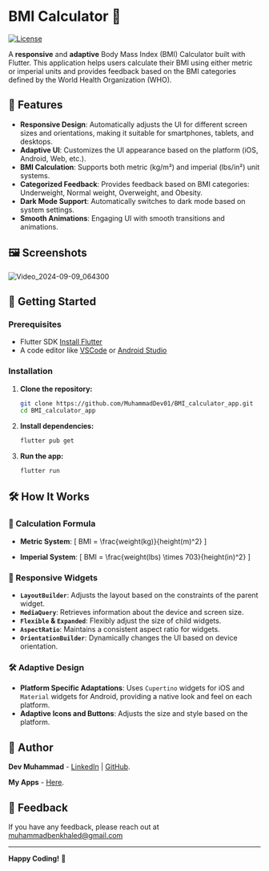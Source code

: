 # BMI Calculator 🧮

[![License](https://img.shields.io/badge/license-MIT-blue.svg)](LICENSE)

A **responsive** and **adaptive** Body Mass Index (BMI) Calculator built with Flutter. This application helps users calculate their BMI using either metric or imperial units and provides feedback based on the BMI categories defined by the World Health Organization (WHO). 

## 📱 Features

- **Responsive Design**: Automatically adjusts the UI for different screen sizes and orientations, making it suitable for smartphones, tablets, and desktops.
- **Adaptive UI**: Customizes the UI appearance based on the platform (iOS, Android, Web, etc.).
- **BMI Calculation**: Supports both metric (kg/m²) and imperial (lbs/in²) unit systems.
- **Categorized Feedback**: Provides feedback based on BMI categories: Underweight, Normal weight, Overweight, and Obesity.
- **Dark Mode Support**: Automatically switches to dark mode based on system settings.
- **Smooth Animations**: Engaging UI with smooth transitions and animations.

## 🖼️ Screenshots

![Video_2024-09-09_064300](https://github.com/user-attachments/assets/10280cbd-75e0-41b1-b31d-dc606092d966)


## 🚀 Getting Started

### Prerequisites

- Flutter SDK [Install Flutter](https://flutter.dev/docs/get-started/install)
- A code editor like [VSCode](https://code.visualstudio.com/) or [Android Studio](https://developer.android.com/studio)

### Installation

1. **Clone the repository:**

    ```bash
    git clone https://github.com/MuhammadDev01/BMI_calculator_app.git
    cd BMI_calculator_app
    ```

2. **Install dependencies:**

    ```bash
    flutter pub get
    ```

3. **Run the app:**

    ```bash
    flutter run
    ```

## 🛠️ How It Works

### 📐 Calculation Formula

- **Metric System**: 
  \[
  BMI = \frac{weight(kg)}{height(m)^2}
  \]

- **Imperial System**: 
  \[
  BMI = \frac{weight(lbs) \times 703}{height(in)^2}
  \]

### 🎨 Responsive Widgets

- **`LayoutBuilder`**: Adjusts the layout based on the constraints of the parent widget.
- **`MediaQuery`**: Retrieves information about the device and screen size.
- **`Flexible` & `Expanded`**: Flexibly adjust the size of child widgets.
- **`AspectRatio`**: Maintains a consistent aspect ratio for widgets.
- **`OrientationBuilder`**: Dynamically changes the UI based on device orientation.

### 🛠️ Adaptive Design

- **Platform Specific Adaptations**: Uses `Cupertino` widgets for iOS and `Material` widgets for Android, providing a native look and feel on each platform.
- **Adaptive Icons and Buttons**: Adjusts the size and style based on the platform.

## 👤 Author

**Dev Muhammad** - [LinkedIn](https://www.linkedin.com/in/muhammad-khaled-811a9431a/) | [GitHub](https://github.com/MuhammadDev01).

**My Apps** - [Here](https://drive.google.com/drive/folders/18YQL6izZ-kHC2D2FamP89nJKfQyQOAx0).

## 💬 Feedback

If you have any feedback, please reach out at muhammadbenkhaled@gmail.com

---

**Happy Coding!** 🚀

